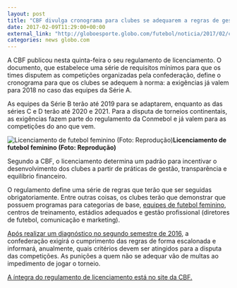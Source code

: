 ```yaml
---
layout: post
title: "CBF divulga cronograma para clubes se adequarem a regras de gestão"
date: 2017-02-09T11:29:00+00:00
external_link: "http://globoesporte.globo.com/futebol/noticia/2017/02/cbf-divulga-cronograma-para-clubes-se-adequarem-regras-de-gestao.html"
categories: news globo.com
---
```

A CBF publicou nesta quinta-feira o seu regulamento de licenciamento. O documento, que estabelece uma série de requisitos mínimos para que os times disputem as competições organizadas pela confederação, define o cronograma para que os clubes se adequem à norma: a exigências já valem para 2018 no caso das equipes da Série A.

As equipes da Série B terão até 2019 para se adaptarem, enquanto as das séries C e D terão até 2020 e 2021. Para a disputa de torneios continentais, as exigências fazem parte do regulamento da Conmebol e já valem para as competições do ano que vem.

 ![Licenciamento de futebol feminino (Foto: Reprodução)](http://s2.glbimg.com/yBVB5pRRT1YgAXVv4djZ4UtvBDs=/0x0:2133x1129/690x365/s.glbimg.com/es/ge/f/original/2017/01/26/fullsizerender.jpg "Licenciamento de futebol feminino (Foto: Reprodução)")**Licenciamento de futebol feminino (Foto: Reprodução)**

Segundo a CBF, o licenciamento determina um padrão para incentivar o desenvolvimento dos clubes a partir de práticas de gestão, transparência e equilíbrio financeiro.

O regulamento define uma série de regras que terão que ser seguidas obrigatoriamente. Entre outras coisas, os clubes terão que demonstrar que possuem programas para categorias de base, [equipes de futebol feminino](http://globoesporte.globo.com/futebol/noticia/2017/01/clube-sem-futebol-feminino-ficara-fora-da-libertadores-partir-de-2019.html), centros de treinamento, estádios adequados e gestão profissional (diretores de futebol, comunicação e marketing).

[Após realizar um diagnóstico no segundo semestre de 2016](http://globoesporte.globo.com/sp/futebol/noticia/2016/07/cbf-faz-diagnostico-para-implantar-regras-de-gestao-clubes-em-2017.html), a confederação exigirá o cumprimento das regras de forma escalonada e informará, anualmente, quais critérios devem ser atingidos para a disputa das competições. As punições a quem não se adequar vão de multas ao impedimento de jogar o torneio.

[A íntegra do regulamento de licenciamento está no site da CBF.](http://cdn.cbf.com.br/content/201702/20170208174032_0.pdf?utm_campaign=&utm_content=%5BNo+title%5D+%281%29&utm_medium=email&utm_source=EmailMarketing&utm_term=CBF+divulga+Regulamento+de+Licen%C3%A7a+de+Clubes)

